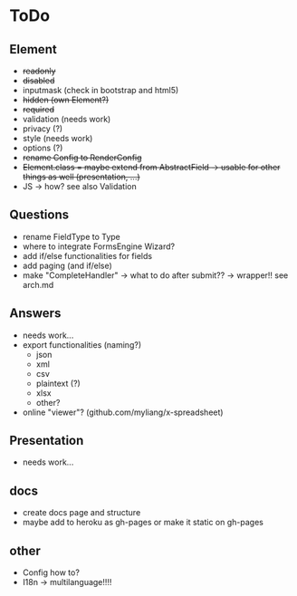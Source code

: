 # ToDo

## Element

* ~~readonly~~
* ~~disabled~~
* inputmask (check in bootstrap and html5)
* ~~hidden (own Element?)~~
* ~~required~~
* validation (needs work)
* privacy (?)
* style (needs work)
* options (?)
* ~~rename Config to RenderConfig~~
* ~~Element.class = maybe extend from AbstractField -> usable for other things as well (presentation, ...)~~
* JS -> how? see also Validation

## Questions

* rename FieldType to Type
* where to integrate FormsEngine Wizard?
* add if/else functionalities for fields
* add paging (and if/else)
* make "CompleteHandler" -> what to do after submit?? -> wrapper!! see arch.md

## Answers

* needs work...
* export functionalities (naming?)
    * json
    * xml
    * csv
    * plaintext (?)
    * xlsx
    * other?
* online "viewer"? (github.com/myliang/x-spreadsheet)

## Presentation

* needs work...

## docs

* create docs page and structure
* maybe add to heroku as gh-pages or make it static on gh-pages

## other

* Config how to?
* I18n -> multilanguage!!!!

